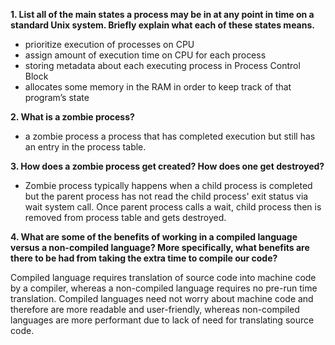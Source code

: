 **1. List all of the main states a process may be in at any point in time on a standard Unix system. Briefly explain what each of these states means.**
- prioritize execution of processes on CPU
- assign amount of execution time on CPU for each process
- storing metadata about each executing process in Process Control Block
- allocates some memory in the RAM in order to keep track of that program’s state


**2. What is a zombie process?**
- a zombie process a process that has completed execution but still has an entry in the process table.  


**3. How does a zombie process get created? How does one get destroyed?**
- Zombie process typically happens when a child process is completed but the parent process has not read the child process' exit status via wait system call.  Once parent process calls a wait, child process then is removed from process table and gets destroyed.

**4. What are some of the benefits of working in a compiled language versus a non-compiled language? More specifically, what benefits are there to be had from taking the extra time to compile our code?**

Compiled language requires translation of source code into machine code by a compiler, whereas a non-compiled language requires no pre-run time translation.  Compiled languages need not worry about machine code and therefore are more readable and user-friendly, whereas non-compiled languages are more performant due to lack of need for translating source code.
